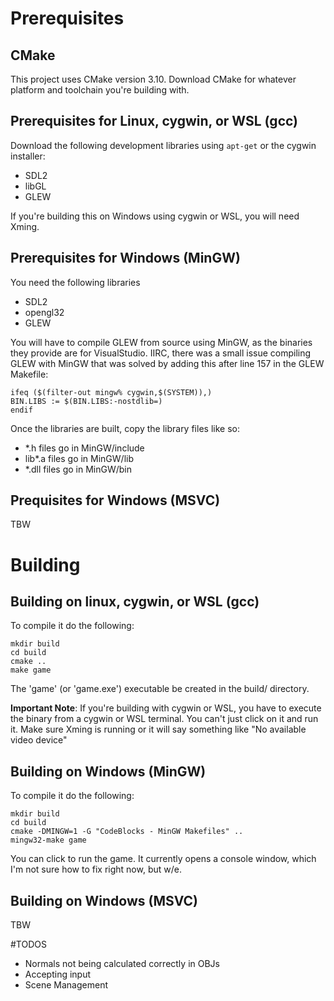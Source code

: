 # Prerequisites

## CMake
This project uses CMake version 3.10. Download CMake for whatever platform and toolchain you're building with. 

## Prerequisites for Linux, cygwin, or WSL (gcc)
Download the following development libraries using `apt-get` or the cygwin installer:
- SDL2
- libGL
- GLEW

If you're building this on Windows using cygwin or WSL, you will need Xming.

## Prerequisites for Windows (MinGW)
You need the following libraries
- SDL2
- opengl32
- GLEW

You will have to compile GLEW from source using MinGW, as the binaries they provide are
for VisualStudio. IIRC, there was a small issue compiling GLEW with MinGW that was solved by adding this
after line 157 in the GLEW Makefile:
```
ifeq ($(filter-out mingw% cygwin,$(SYSTEM)),)
BIN.LIBS := $(BIN.LIBS:-nostdlib=)
endif
```

Once the libraries are built, copy the library files like so:
- *.h files go in MinGW/include
- lib*.a files go in MinGW/lib
- *.dll files go in MinGW/bin

## Prequisites for Windows (MSVC)
TBW

# Building

## Building on linux, cygwin, or WSL (gcc)
To compile it do the following:
```shell script
mkdir build
cd build
cmake ..
make game
```

The 'game' (or 'game.exe') executable be created in the build/ directory.

**Important Note**: If you're building with cygwin or WSL, you have to execute the binary from a cygwin or WSL
terminal. You can't just click on it and run it. Make sure Xming is running or it will say something like "No available
video device"

## Building on Windows (MinGW)
To compile it do the following:
```shell script
mkdir build
cd build
cmake -DMINGW=1 -G "CodeBlocks - MinGW Makefiles" ..
mingw32-make game
```

You can click to run the game. It currently opens a console window, which I'm not sure how to fix right now, but w/e.

## Building on Windows (MSVC)
TBW

#TODOS
- Normals not being calculated correctly in OBJs
- Accepting input
- Scene Management